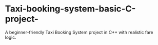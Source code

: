 # Taxi-booking-system-basic-C-project-
A beginner-friendly Taxi Booking System project in C++ with realistic fare logic.
